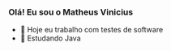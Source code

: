 ### Olá! Eu sou o Matheus Vinicius

- 🔭 Hoje eu trabalho com testes de software
- 🌱 Estudando Java


<!--
**MatheusVinicius77/MatheusVinicius77** is a ✨ _special_ ✨ repository because its `README.md` (this file) appears on your GitHub profile.

Here are some ideas to get you started:


- 💬 Ask me about ...
- 📫 How to reach me: ...
- 😄 Pronouns: ...
- ⚡ Fun fact: ...
-->
